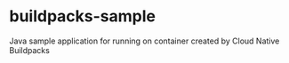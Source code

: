 # buildpacks-sample
Java sample application for running on container created by Cloud Native Buildpacks
